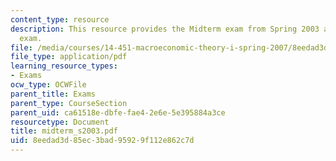```yaml
---
content_type: resource
description: This resource provides the Midterm exam from Spring 2003 as a practice
  exam.
file: /media/courses/14-451-macroeconomic-theory-i-spring-2007/8eedad3d85ec3bad95929f112e862c7d_midterm_s2003.pdf
file_type: application/pdf
learning_resource_types:
- Exams
ocw_type: OCWFile
parent_title: Exams
parent_type: CourseSection
parent_uid: ca61518e-dbfe-fae4-2e6e-5e395884a3ce
resourcetype: Document
title: midterm_s2003.pdf
uid: 8eedad3d-85ec-3bad-9592-9f112e862c7d
---
```


